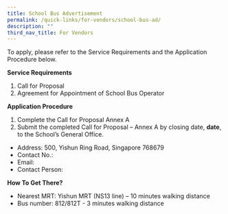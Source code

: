 ```yaml
---
title: School Bus Advertisement
permalink: /quick-links/for-vendors/school-bus-ad/
description: ""
third_nav_title: For Vendors
---
```

To apply, please refer to the Service Requirements and the Application Procedure below.

**Service Requirements**
1. Call for Proposal
2. Agreement for Appointment of School Bus Operator

**Application Procedure**

1. Complete the Call for Proposal Annex A
2. Submit the completed Call for Proposal – Annex A by closing date, **date**, to the School’s General Office.

* Address: 500, Yishun Ring Road, Singapore 768679
* Contact No.:
* Email:
* Contact Person:

**How To Get There?**
* Nearest MRT: Yishun MRT (NS13 line) – 10 minutes walking distance
* Bus number: 812/812T - 3 minutes walking distance 